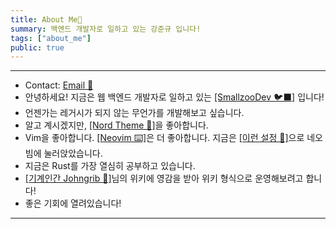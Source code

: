 ```yaml
---
title: About Me🧊️
summary: 백엔드 개발자로 일하고 있는 강준규 입니다!
tags: ["about_me"]
public: true
---
```


---
- Contact: [Email 📧](mailto:joongyue@gmail.com) 
- 안녕하세요! 지금은 웹 백엔드 개발자로 일하고 있는 [[SmallzooDev 🐦‍⬛]](https://github.com/SmallzooDev) 입니다!
- 언젠가는 레거시가 되지 않는 무언가를 개발해보고 싶습니다.
- 알고 계시겠지만, [[Nord Theme 🧊]](https://github.com/nordtheme/nord)을 좋아합니다.
- Vim을 좋아합니다. [[Neovim ⌨️]](https://github.com/neovim/neovim)은 더 좋아합니다. 지금은 [[이런 설정 🚀]](https://github.com/SmallzooDev/nvimConfig)으로 네오빔에 눌러앉았습니다.
- 지금은 Rust를 가장 열심히 공부하고 있습니다.
- [[기계인간 Johngrib 💭]](https://johngrib.github.io/wiki/my-wiki/)님의 위키에 영감을 받아 위키 형식으로 운영해보려고 합니다!
- 좋은 기회에 열려있습니다!
---